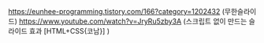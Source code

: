https://eunhee-programming.tistory.com/166?category=1202432 (무한슬라이드)
https://www.youtube.com/watch?v=JryRu5zby3A (스크립트 없이 만드는 슬라이드 효과 [HTML+CSS{코남}] )
